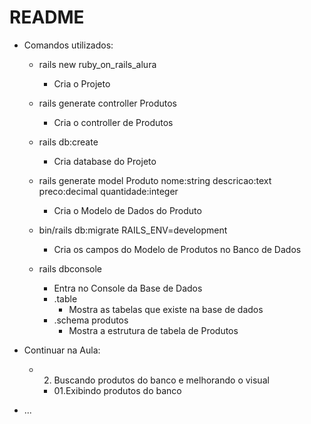 # README

* Comandos utilizados:

    - rails new ruby_on_rails_alura 
        - Cria o Projeto

    - rails generate controller Produtos
        - Cria o controller de Produtos

    - rails db:create
        - Cria database do Projeto

    - rails generate model Produto nome:string descricao:text preco:decimal quantidade:integer
        - Cria o Modelo de Dados do Produto

    - bin/rails db:migrate RAILS_ENV=development
        - Cria os campos do Modelo de Produtos no Banco de Dados

    - rails dbconsole
        - Entra no Console da Base de Dados
        - .table 
            - Mostra as tabelas que existe na base de dados
        - .schema produtos
            - Mostra a estrutura de tabela de Produtos


* Continuar na Aula:
    - 02. Buscando produtos do banco e melhorando o visual
        - 01.Exibindo produtos do banco

* ...
